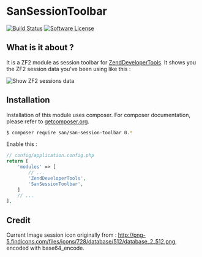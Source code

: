 SanSessionToolbar
=================

[![Build Status](https://secure.travis-ci.org/samsonasik/SanSessionToolbar.svg?branch=master)](http://travis-ci.org/samsonasik/SanSessionToolbar)
[![Software License](https://img.shields.io/badge/license-MIT-brightgreen.svg?style=flat-square)](LICENSE)

What is it about ?
-----------------
It is a ZF2 module as session toolbar for [ZendDeveloperTools](https://github.com/zendframework/ZendDeveloperTools). It shows you the ZF2 session data you've been using like this :

![Show ZF2 sessions data](https://cloud.githubusercontent.com/assets/459648/5303224/ff3553e2-7c19-11e4-8c20-b9eebbf559d2.png)

Installation
------------

Installation of this module uses composer. For composer documentation, please refer to
[getcomposer.org](http://getcomposer.org/).

```sh
$ composer require san/san-session-toolbar 0.*
```

Enable this : 
```php
// config/application.config.php
return [
    'modules' => [
        // ...
        'ZendDeveloperTools',
        'SanSessionToolbar',
    ]
    // ...
],
```
Credit
------
Current Image session icon originally from : http://png-5.findicons.com/files/icons/728/database/512/database_2_512.png, encoded with base64_encode.
